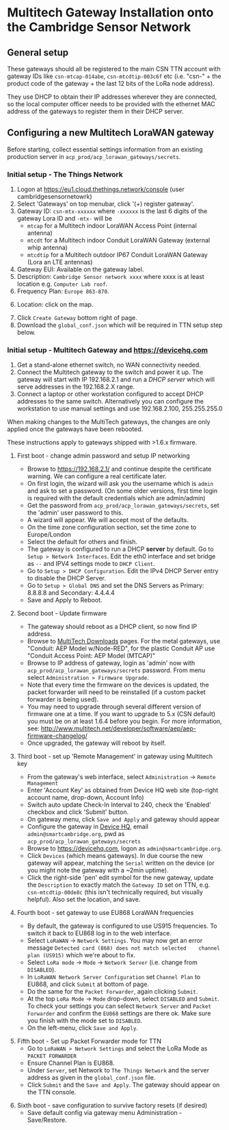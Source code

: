 # Multitech Gateway Installation onto the Cambridge Sensor Network

## General setup

These gateways should all be registered to the main CSN TTN account with gateway IDs like `csn-mtcap-014abe`, `csn-mtcdtip-003c6f` etc (i.e. "csn-" + the product code of the gateway + the last 12 bits of the LoRa node address). 
<!-- Currently we're pointing them directly at the `ttn-router-eu` router (not using a local relay).  -->
They use DHCP to obtain their IP addresses wherever they are connected, so the local computer officer needs to be provided with the ethernet MAC address of the gateways to register them in their DHCP server.

## Configuring a new Multitech LoraWAN gateway 

Before starting, collect essential settings information from an existing production server 
in `acp_prod/acp_lorawan_gateways/secrets`.

### Initial setup - The Things Network

1. Logon at https://eu1.cloud.thethings.network/console (user cambridgesensornetowrk)
2. Select 'Gateways' on top menubar, click '(+) register gateway'.
3. Gateway ID: `csn-mtx-xxxxxx` where `-xxxxxx` is the last 6 digits of the gateway Lora ID and `-mtx-` will be
    - `mtcap` for a Multitech indoor LoraWAN Access Point (internal antenna)
    - `mtcdt` for a Multitech indoor Conduit LoraWAN Gateway (external whip antenna)
    - `mtcdtip` for a Multitech outdoor IP67 Conduit LoraWAN Gateway (Lora an LTE antennas)
4. Gateway EUI: Available on the gateway label.
4. Description: `Cambridge Sensor network xxxx` where xxxx is at least location e.g. `Computer Lab roof`.
5. Frequency Plan: `Europe 863-870`.
<!-- 6. Router: `ttn-router-eu` (will be suggested automatically after selecting Frequency Plan). -->
6. Location: click on the map.
<!-- 8. Antenna Placement: `indoor`|`outdoor` as appropriate. -->
7. Click `Create Gateway` bottom right of page.
8. Download the `global_conf.json` which will be required in TTN setup step below.
<!-- 10. After registration, generate two API Keys (one for LNS and one for CUPS) which will be needed in the Basic Station Setup step below. (Not required for Packet Forwarder) -->

### Initial setup - Multitech Gateway and https://devicehq.com

1. Get a stand-alone ethernet switch, no WAN connectivity needed.
2. Connect the Multitech gateway to the switch and power it up.  The gateway will start with IP 192.168.2.1 and 
run a *DHCP server* which will serve addresses in the 192.168.2.X range.
3. Connect a laptop or other workstation configured to accept DHCP addresses to the same switch.  Alternatively
you can configure the workstation to use manual settings and use 192.168.2.100, 255.255.255.0

When making changes to the MultiTech gateways, the changes are only applied once the gateways have been rebooted.

These instructions apply to gateways shipped with >1.6.x firmware.

1. First boot - change admin password and setup IP networking
    - Browse to https://192.168.2.1/ and continue despite the certificate warning. We can configure a real certificate later.
    - On first login, the wizard will ask you the username which is `admin` and ask to set a password. (On some older versions, first time login is required with the default credentials which are admin/admin)
    - Get the password from `acp_prod/acp_lorawan_gateways/secrets`, set the 'admin' user password to this.
    - A wizard will appear. We will accept most of the defaults.
    - On the time zone configuration section, set the time zone to Europe/London
    - Select the default for others and finish.
    - The gateway is configured to run a DHCP **server** by default. Go to `Setup > Network Interfaces`. Edit the eth0 interface and set bridge as `--` and IPV4 settings mode to `DHCP Client`.
    - Go to `Setup > DHCP Configuration`. Edit the IPv4 DHCP Server entry to disable the DHCP Server.
    - Go to `Setup > Global DNS` and set the DNS Servers as Primary: 8.8.8.8 and Secondary: 4.4.4.4
    - Save and Apply to Reboot.
    
2. Second boot - Update firmware
    - The gateway should reboot as a DHCP client, so now find IP address.
    - Browse to [MultiTech Downloads](http://www.multitech.net/developer/downloads/) pages. For the metal gateways, use "Conduit: AEP Model w/Node-RED", for the plastic Conduit AP use "Conduit Access Point: AEP Model (MTCAP)"
    - Browse to IP address of gateway, login as 'admin' now with `acp_prod/acp_lorawan_gateways/secrets` password. From menu select `Administration > Firmware Upgrade`.
    - Note that every time the firmware on the devices is updated, the packet forwarder will need to be reinstalled (if a custom packet forwarder is being used).
    - You may need to upgrade through several different version of firmware one at a time. If you want to upgrade to 5.x (CSN default) you must be on at least 1.6.4 before you begin. For more information, see: http://www.multitech.net/developer/software/aep/aep-firmware-changelog/
    - Once upgraded, the gateway will reboot by itself.
    
3. Third boot - set up 'Remote Management' in gateway using Multitech key
    - From the gateway's web interface, select `Administration` -> `Remote Management`
    - Enter 'Account Key' as obtained from Device HQ web site (top-right account name, drop-down, Account Info)
    - Switch auto update Check-In Interval to 240, check the 'Enabled' checkbox and click 'Submit' button.
    - On gateway menu, click `Save and Apply` and gateway should appear 
    - Configure the gateway in [Device HQ](https://www.devicehq.com/), email `admin@smartcambridge.org`, pwd as `acp_prod/acp_lorawan_gateways/secrets`
    - Browse to https://devicehq.com, logon as `admin@smartcambridge.org`.
    - Click `Devices` (which means gateways). In due course the new gateway will appear, matching the
    `Serial` written on the device (or you might note the gateway with a ~2min uptime).
    - Click the right-side 'pen' edit symbol for the new gateway, update the `Description` to exactly match the 
    `Gateway ID` set on TTN, e.g. `csn-mtcdtip-00de8c` (this isn't technically required, but visually helpful). Also
    set the location, and save.
    
4. Fourth boot - set gateway to use EU868 LoraWAN frequencies
    - By default, the gateway is configured to use US915 frequencies. To switch it back to EU868 log in to the web interface.
    - Select `LoRaWAN` -> `Network Settings`. You may now get an error message `Detected card (868) does not match selected    channel plan (US915)` which we're about to fix.
    - Select `LoRa mode` -> `Mode` -> `Network Server` (i.e. change from `DISABLED`).
    - In `LoRaWAN Network Server Configuration` set `Channel Plan` to EU868, and click `Submit` at bottom of page.
    - Do the same for the `Packet Forwarder`, again clicking `Submit`.
    - At the top `LoRa Mode` -> `Mode` drop-down, select `DISABLED` and `Submit`. To check your settings you can select
    `Network Server` and `Packet Forwarder` and confirm the `EU868` settings are there ok. Make sure you finish with
    the mode set to `DISABLED`.
    - On the left-menu, click `Save and Apply`.
    
<!-- 5. Fifth boot - set up custom packet forwarder via SSH terminal session to gateway
    - SSH to the IP address of the LoRaWAN gateway and log in with admin credentials.
    - We will switch to using Jac Kersing's packet forwarder. Instructions for doing this may be found on 
    [TTN's web site about AEP MultiTech Conduits](https://www.thethingsnetwork.org/docs/gateways/multitech/aep.html).
    - `wget https://github.com/kersing/multitech-installer/raw/master/installer.sh --no-check-certificate`
    - `chmod +x installer.sh`
    - `sudo ./installer.sh`
    - `... time zone and network?` hit '1 <Enter>'
    - `Gateway ID:` as entered in TTN console, e.g. 'csn-mtcdtip-012345 <Enter>'
    - `Gateway Key:` <copy/paste from TTN gateway 'Overview' page>, i.e. begins `ttn-account-...`. Hit '1 <Enter>' to confirm.
    - `Email...`: `admin@smartcambridge.org` <Enter>, confirm all with '1 <Enter>'
    - Visit the TTN console and view `Gateways` and in a few mins you should see new gateway as 'connected'. -->

5. Fifth boot - Set up Packet Forwarder mode for TTN
    - Go to `LoRaWAN > Network Settings` and select the LoRa Mode as `PACKET FORWARDER`
    - Ensure Channel Plan is EU868.
    - Under `Server`, set Network to `The Things Network` and the server address as given in the `global_conf.json` file.
    - Click `Submit` and the `Save and Apply`. The gateway should appear on the TTN console.
<!-- 5. Fifth boot - set up Basic Station to connect the gateway to TTN (**Not working as of now**)
    - Go to `LoRaWAN > Network Settings` and select the LoRa Mode as Basic Station.
    - Set the `Credentials` as CUPS.
    - You'll need the the Things Stack CLI to get the CUPS keys. So install the CLI using snap on your laptop/workstation as;
    ```
    sudo snap install ttn-lw-stack
    sudo snap alias ttn-lw-stack.ttn-lw-cli ttn-lw-cli
    ```
    - Run `ttn-lw-cli login`. This will open a browser window or provide you with a link to open in a browser for authorization.
    - CUPS also provides support for LNS, so run the following to set the LNS credentials for CUPS. If succesful you'll receive a response output with the gateway_id.
    ```
    export GTW_ID="your-gateway-id"
    export LNS_KEY="your-lns-api-key"
    export SECRET=$(echo -n $LNS_KEY | xxd -ps -u -c 8192)
    ttn-lw-cli gateways update $GTW_ID --lbs-lns-secret.value $SECRET
    ```
    - Set the URI as `https://eu1.cloud.thethings.network:443`.
    - Copy the contents of `global_conf.json` to Station Config.
    - Get the complete certificate from *https://www.thethingsindustries.com/docs/reference/root-certificates/* and paste the contents of the file in Server Cert.
    - Generate the CUPS key file with the following steps and copy the contents of the `cups.key` file into Gateway Key.
    ```
    export CUPS_KEY="your-cups-api-key"
    echo "Authorization: Bearer $CUPS_KEY" | perl -p -e 's/\r\n|\n|\r/\r\n/g'  > cups.key
    ```
    - Click `Submit` and the `Save and Apply`. The gateway should appear on the TTN console. -->
    
6. Sixth boot - save configuration to survive factory resets (if desired)
    - Save default config via gateway menu Administration - Save/Restore.
